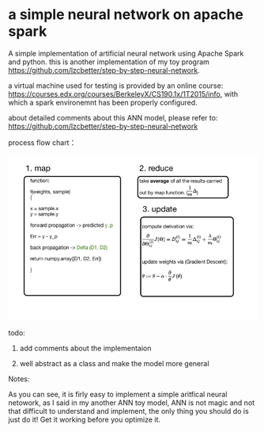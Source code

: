 # a simple neural network on apache spark

A simple implementation of artificial neural network using Apache Spark and python. this is another implementation of my toy program  https://github.com/lzcbetter/step-by-step-neural-network.

a virtual machine used for testing is provided by an online course: https://courses.edx.org/courses/BerkeleyX/CS190.1x/1T2015/info, with which a spark environemnt has been properly configured.

about detailed comments about this ANN model, please refer to: https://github.com/lzcbetter/step-by-step-neural-network

process flow chart：

![alt text](flow_chart.png)


todo:

1. add comments about the implementaion

2. well abstract as a class and make the model more general

Notes:

As you can see, it is firly easy to implement a simple aritfical neural netowork, as I said in my another ANN toy model, ANN is not magic and not that difficult to understand and implement, the only thing you should do is just do it!  Get it working before you optimize it.
